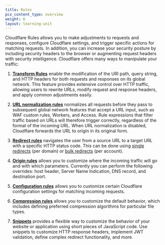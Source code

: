 ```yaml
---
title: Rules
pcx_content_type: overview
weight: 6
layout: learning-unit
---
```


Cloudflare Rules allows you to make adjustments to requests and responses, configure Cloudflare settings, and trigger specific actions for matching requests. In addition, you can increase your security posture by including security headers to the browser or augmenting request headers with security intelligence. Cloudflare offers many ways to manipulate your traffic: 

1. [**Transform Rules**](/rules/transform/) enable the modification of the URI path, query string, and HTTP headers for both requests and responses on its global network. This feature provides extensive control over HTTP traffic, allowing users to rewrite URLs, modify request and response headers, and apply common adjustments easily.

2. [**URL normalization rules**](/rules/normalization/) normalizes all requests before they pass to subsequent global network features that accept a URL input, such as WAF custom rules, Workers, and Access. Rule expressions that filter traffic based on URLs will therefore trigger correctly, regardless of the format of the incoming URL. When URL normalization is disabled, Cloudflare forwards the URL to origin in its original form.

3. [**Redirect rules**](/rules/url-forwarding/) navigates the user from a source URL to a target URL with a specific HTTP status code. This can be done using [single redirects](/rules/url-forwarding/single-redirects/) (per domain) or [bulk redirects](/rules/url-forwarding/bulk-redirects/) (per account).

4. [**Origin rules**](/rules/origin-rules/) allows you to customize where the incoming traffic will go and with which parameters. Currently you can perform the following overrides: host header, Server Name Indication, DNS record, and destination port.

5. [**Configuration rules**](/rules/configuration-rules/) allows you to customize certain Cloudflare configuration settings for matching incoming requests.

6. [**Compression rules**](/rules/compression-rules/) allows you to customize the default behavior, which includes defining preferred compression algorithms for particular file types.

7. [**Snippets**](/rules/snippets/) provides a flexible way to customize the behavior of your website or application using short pieces of JavaScript code. Use snippets to customize HTTP response headers, implement JWT validation, define complex redirect functionality, and more.



